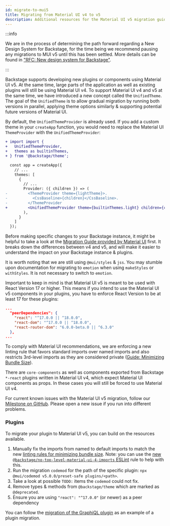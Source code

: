 ```yaml
---
id: migrate-to-mui5
title: Migrating from Material UI v4 to v5
description: Additional resources for the Material UI v5 migration guide specifically for Backstage
---
```


:::info

We are in the process of determining the path forward regarding a New Design System for Backstage, for the time being we recommend pausing any migrations to MUI v5 until this has been settled. More details can be found in ["RFC: New design system for Backstage"](https://github.com/backstage/backstage/issues/27726).

:::

Backstage supports developing new plugins or components using Material UI v5. At the same time, large parts of the application as well as existing plugins will still be using Material UI v4. To support Material UI v4 and v5 at the same time, we have introduced a new concept called the `UnifiedTheme`. The goal of the `UnifiedTheme` is to allow gradual migration by running both versions in parallel, applying theme options similarly & supporting potential future versions of Material UI.

By default, the `UnifiedThemeProvider` is already used. If you add a custom theme in your `createApp` function, you would need to replace the Material UI `ThemeProvider` with the `UnifiedThemeProvider`:

```diff ts
+ import import {
+   UnifiedThemeProvider,
+   themes as builtinThemes,
+ } from '@backstage/theme';

  const app = createApp({
    // ...
    themes: [
      {
        // ...
        Provider: ({ children }) => (
-         <ThemeProvider theme={lightTheme}>.
-           <CssBaseline>{children}</CssBaseline>.
-         </ThemeProvider
+         <UnifiedThemeProvider theme={builtinThemes.light} children={children} />
        ),
      }
    ]
  });
```

Before making specific changes to your Backstage instance, it might be helpful to take a look at the [Migration Guide provided by Material UI](https://mui.com/material-ui/migration/migration-v4/) first. It breaks down the differences between v4 and v5, and will make it easier to understand the impact on your Backstage instance & plugins.

It is worth noting that we are still using `@mui/styles` & `jss`. You may stumble upon documentation for migrating to `emotion` when using `makeStyles` or `withStyles`. It is not necessary to switch to `emotion`.

Important to keep in mind is that Material UI v5 is meant to be used with React Version 17 or higher. This means if you intend to use the Material UI v5 components in your plugins, you have to enforce React Version to be at least 17 for these plugins:

```json
...
  "peerDependencies": {
    "react": "^17.0.0 || ^18.0.0",
    "react-dom": "^17.0.0 || ^18.0.0",
    "react-router-dom": "6.0.0-beta.0 || ^6.3.0"
  },
...
```

To comply with Material UI recommendations, we are enforcing a new linting rule that favors standard imports over named imports and also restricts 3rd-level imports as they are considered private ([Guide: Minimizing Bundle Size](https://mui.com/material-ui/guides/minimizing-bundle-size)).

There are `core-components` as well as components exported from Backstage `*-react` plugins written in Material UI v4, which expect Material UI components as props. In these cases you will still be forced to use Material UI v4.

For current known issues with the Material UI v5 migration, follow our [Milestone on GitHub](https://github.com/backstage/backstage/milestone/40). Please open a new issue if you run into different problems.

### Plugins

To migrate your plugin to Material UI v5, you can build on the resources available.

1. Manually fix the imports from named to default imports to match the new [linting rules for minimizing bundle size](https://mui.com/material-ui/guides/minimizing-bundle-size). Note: you can use the [new `@backstage/no-top-level-material-ui-4-imports` ESLint](https://github.com/backstage/backstage/blob/master/packages/eslint-plugin/docs/rules/no-top-level-material-ui-4-imports.md) rule to help with this.
2. Run the migration `codemod` for the path of the specific plugin: `npx @mui/codemod v5.0.0/preset-safe plugins/<path>`.
3. Take a look at possible `TODO:` items the `codemod` could not fix.
4. Remove types & methods from `@backstage/theme` which are marked as `@deprecated`.
5. Ensure you are using `"react": "^17.0.0"` (or newer) as a peer dependency

You can follow the [migration of the GraphiQL plugin](https://github.com/backstage/backstage/pull/17696) as an example of a plugin migration.

